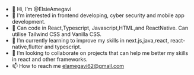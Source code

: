 - 👋 Hi, I’m @ElsieAmegavi
- 👀 I'm interested in frontend developing, cyber security and mobile app development.
- 🌱 Can code in React,Typescript, Javascript,HTML,and ReactNative. Can utilise Tailwind CSS and Vanilla CSS.
- 🌱 I’m currently learning to improve my skills in next.js,java,react, react-native,flutter and typescript.
- 💞️ I’m looking to collaborate on projects that can help me better my skills in react and other frameworks.
- 📫 How to reach me elamegavi62@gmail.com 

<!---
ElsieAmegavi/ElsieAmegavi is a ✨ special ✨ repository because its `README.md` (this file) appears on your GitHub profile.
You can click the Preview link to take a look at your changes.
--->
